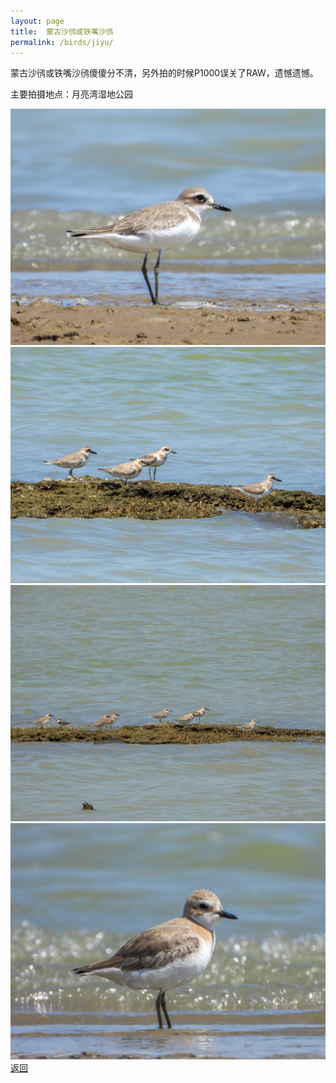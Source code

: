 ```yaml
---
layout: page
title: 	蒙古沙鸻或铁嘴沙鸻
permalink: /birds/jiyu/
---
```

蒙古沙鸻或铁嘴沙鸻傻傻分不清，另外拍的时候P1000误关了RAW，遗憾遗憾。

主要拍摄地点：月亮湾湿地公园

![](../picture/蒙古沙鸻或铁嘴沙鸻/DSCN8895.jpg)
![](../picture/蒙古沙鸻或铁嘴沙鸻/DSCN8905.jpg)
![](../picture/蒙古沙鸻或铁嘴沙鸻/DSCN8906.jpg)
![](../picture/蒙古沙鸻或铁嘴沙鸻/DSCN8929.jpg)
[返回](../../)